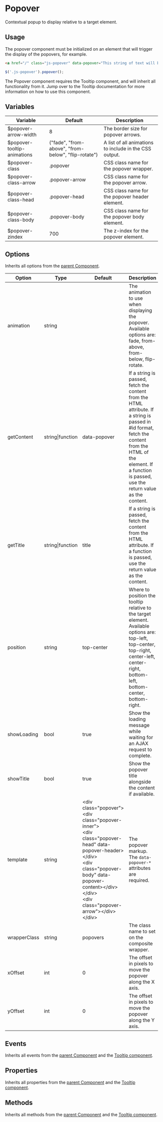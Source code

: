 # Popover #

Contextual popup to display relative to a target element.

## Usage ##

The popover component must be initialized on an element that will trigger the display of the popovers, for example.

```html
<a href="/" class="js-popover" data-popover="This string of text will be displayed in the popover.">Help</a>
```

```javascript
$('.js-popover').popover();
```

<div class="notice is-info">
    The Popover component requires the Tooltip component, and will inherit all functionality from it.
    Jump over to the Tooltip documentation for more information on how to use this component.
</div>

## Variables ##

<table class="table is-striped data-table">
    <thead>
        <tr>
            <th>Variable</th>
            <th>Default</th>
            <th>Description</th>
        </tr>
    </thead>
    <tbody>
        <tr>
            <td>$popover-arrow-width</td>
            <td>8</td>
            <td>The border size for popover arrows.</td>
        </tr>
        <tr>
            <td>$popover-tooltip-animations</td>
            <td>("fade", "from-above", "from-below", "flip-rotate")</td>
            <td>A list of all animations to include in the CSS output.</td>
        </tr>
        <tr>
            <td>$popover-class</td>
            <td>.popover</td>
            <td>CSS class name for the popover wrapper.</td>
        </tr>
        <tr>
            <td>$popover-class-arrow</td>
            <td>.popover-arrow</td>
            <td>CSS class name for the popover arrow.</td>
        </tr>
        <tr>
            <td>$popover-class-head</td>
            <td>.popover-head</td>
            <td>CSS class name for the popover header element.</td>
        </tr>
        <tr>
            <td>$popover-class-body</td>
            <td>.popover-body</td>
            <td>CSS class name for the popover body element.</td>
        </tr>
        <tr>
            <td>$popover-zindex</td>
            <td>700</td>
            <td>The z-index for the popover element.</td>
        </tr>
    </tbody>
</table>

## Options ##

Inherits all options from the [parent Component](component.md#options).

<table class="table is-striped data-table">
    <thead>
        <tr>
            <th>Option</th>
            <th>Type</th>
            <th>Default</th>
            <th>Description</th>
        </tr>
    </thead>
    <tbody>
        <tr>
            <td>animation</td>
            <td>string</td>
            <td></td>
            <td>The animation to use when displaying the popover. Available options are: fade, from-above, from-below, flip-rotate.</td>
        </tr>
        <tr>
            <td>getContent</td>
            <td>string|function</td>
            <td>data-popover</td>
            <td>
                If a string is passed, fetch the content from the HTML attribute.
                If a string is passed in #id format, fetch the content from the HTML of the element.
                If a function is passed, use the return value as the content.
            </td>
        </tr>
        <tr>
            <td>getTitle</td>
            <td>string|function</td>
            <td>title</td>
            <td>
                If a string is passed, fetch the content from the HTML attribute.
                If a function is passed, use the return value as the content.
            </td>
        </tr>
        <tr>
            <td>position</td>
            <td>string</td>
            <td>top-center</td>
            <td>
                Where to position the tooltip relative to the target element. Available options are:
                top-left, top-center, top-right, center-left, center-right, bottom-left, bottom-center, bottom-right.
            </td>
        </tr>
        <tr>
            <td>showLoading</td>
            <td>bool</td>
            <td>true</td>
            <td>Show the loading message while waiting for an AJAX request to complete.</td>
        </tr>
        <tr>
            <td>showTitle</td>
            <td>bool</td>
            <td>true</td>
            <td>Show the popover title alongside the content if available.</td>
        </tr>
        <tr>
            <td>template</td>
            <td>string</td>
            <td>
                &lt;div class="popover"&gt;<br>
                    &lt;div class="popover-inner"&gt;<br>
                        &lt;div class="popover-head" data-popover-header&gt;&lt;/div&gt;<br>
                        &lt;div class="popover-body" data-popover-content&gt;&lt;/div&gt;<br>
                    &lt;/div&gt;<br>
                    &lt;div class="popover-arrow"&gt;&lt;/div&gt;<br>
                &lt;/div&gt;
            </td>
            <td>The popover markup. The <code>data-popover-*</code> attributes are required.</td>
        </tr>
        <tr>
            <td>wrapperClass</td>
            <td>string</td>
            <td>popovers</td>
            <td>The class name to set on the composite wrapper.</td>
        </tr>
        <tr>
            <td>xOffset</td>
            <td>int</td>
            <td>0</td>
            <td>The offset in pixels to move the popover along the X axis.</td>
        </tr>
        <tr>
            <td>yOffset</td>
            <td>int</td>
            <td>0</td>
            <td>The offset in pixels to move the popover along the Y axis.</td>
        </tr>
    </tbody>
</table>

## Events ##

Inherits all events from the [parent Component](component.md#events) and the [Tooltip component](tooltip.md#events).

## Properties ##

Inherits all properties from the [parent Component](component.md#properties) and the [Tooltip component](tooltip.md#properties).

## Methods ##

Inherits all methods from the [parent Component](component.md#methods) and the [Tooltip component](tooltip.md#methods).

